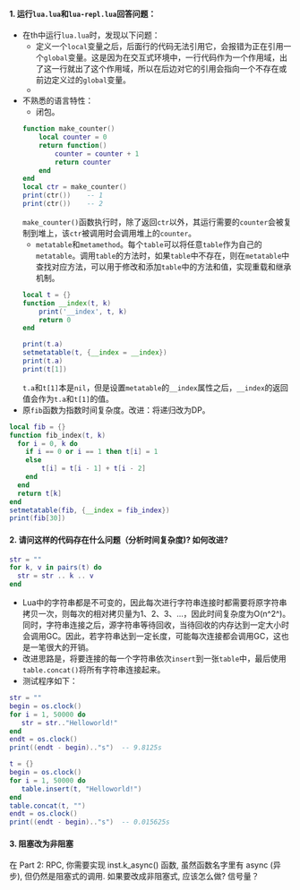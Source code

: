 #### 1. 运行`lua.lua`和`lua-repl.lua`回答问题：
- 在th中运行`lua.lua`时，发现以下问题：
    + 定义一个`local`变量之后，后面行的代码无法引用它，会报错为正在引用一个`global`变量。这是因为在交互式环境中，一行代码作为一个作用域，出了这一行就出了这个作用域，所以在后边对它的引用会指向一个不存在或前边定义过的`global`变量。
    + 
- 不熟悉的语言特性：
    + 闭包。
    ```lua
    function make_counter()
        local counter = 0
        return function()
            counter = counter + 1
            return counter
        end
    end
    local ctr = make_counter()
    print(ctr())    -- 1
    print(ctr())    -- 2
    ```
    `make_counter()`函数执行时，除了返回`ctr`以外，其运行需要的`counter`会被复制到堆上，该`ctr`被调用时会调用堆上的`counter`。
    + `metatable`和`metamethod`。每个`table`可以将任意`table`作为自己的`metatable`。调用`table`的方法时，如果`table`中不存在，则在`metatable`中查找对应方法，可以用于修改和添加`table`中的方法和值，实现重载和继承机制。
    ```lua
    local t = {}
    function __index(t, k)
        print('__index', t, k)
        return 0
    end

    print(t.a)
    setmetatable(t, {__index = __index})
    print(t.a)
    print(t[1])
    ```
    `t.a`和`t[1]`本是`nil`，但是设置`metatable`的`__index`属性之后，`__index`的返回值会作为`t.a`和`t[1]`的值。
- 原`fib`函数为指数时间复杂度。改进：将递归改为DP。
```lua
local fib = {}
function fib_index(t, k)
  for i = 0, k do
    if i == 0 or i == 1 then t[i] = 1
    else
        t[i] = t[i - 1] + t[i - 2]
    end
  end
  return t[k]
end
setmetatable(fib, {__index = fib_index})
print(fib[30])
```
#### 2. 请问这样的代码存在什么问题（分析时间复杂度)? 如何改进?
``` lua
str = ""
for k, v in pairs(t) do
  str = str .. k .. v
end
```
- Lua中的字符串都是不可变的，因此每次进行字符串连接时都需要将原字符串拷贝一次，则每次的相对拷贝量为1、2、3、...，因此时间复杂度为O(n^2^)。同时，字符串连接之后，源字符串等待回收，当待回收的内存达到一定大小时会调用GC。因此，若字符串达到一定长度，可能每次连接都会调用GC，这也是一笔很大的开销。
- 改进思路是，将要连接的每一个字符串依次`insert`到一张`table`中，最后使用`table.concat()`将所有字符串连接起来。
- 测试程序如下：
```lua
str = ""
begin = os.clock()
for i = 1, 50000 do
   str = str.."Helloworld!"
end
endt = os.clock()
print((endt - begin).."s")  -- 9.8125s

t = {}
begin = os.clock()
for i = 1, 50000 do
   table.insert(t, "Helloworld!")
end
table.concat(t, "")
endt = os.clock()
print((endt - begin).."s")  -- 0.015625s
```
#### 3. 阻塞改为非阻塞
在 Part 2: RPC, 你需要实现 inst.k_async() 函数, 虽然函数名字里有 async (异步), 但仍然是阻塞式的调用. 如果要改成非阻塞式, 应该怎么做?
信号量？
